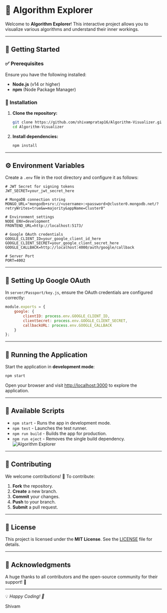 # 🚀 Algorithm Explorer



Welcome to **Algorithm Explorer**! This interactive project allows you to visualize various algorithms and understand their inner workings.

---

## 📌 Getting Started

### ✅ Prerequisites

Ensure you have the following installed:

- **Node.js** (v14 or higher)
- **npm** (Node Package Manager)

### 🔧 Installation

1. **Clone the repository:**

   ```bash
   git clone https://github.com/shivampratap16/Algorithm-Visualizer.git
   cd Algorithm-Visualizer
   ```

2. **Install dependencies:**

   ```bash
   npm install
   ```

---

## ⚙️ Environment Variables

Create a `.env` file in the root directory and configure it as follows:

```plaintext
# JWT Secret for signing tokens
JWT_SECRET=your_jwt_secret_here

# MongoDB connection string
MONGO_URL="mongodb+srv://<username>:<password>@cluster0.mongodb.net/?retryWrites=true&w=majority&appName=Cluster0"

# Environment settings
NODE_ENV=development
FRONTEND_URL=http://localhost:5173/

# Google OAuth credentials
GOOGLE_CLIENT_ID=your_google_client_id_here
GOOGLE_CLIENT_SECRET=your_google_client_secret_here
GOOGLE_CALLBACK=http://localhost:4000/auth/google/callback

# Server Port
PORT=4002
```

---

## 🔑 Setting Up Google OAuth

In `server/Passport/key.js`, ensure the OAuth credentials are configured correctly:

```javascript
module.exports = {
    google: {
        clientID: process.env.GOOGLE_CLIENT_ID,
        clientSecret: process.env.GOOGLE_CLIENT_SECRET,
        callbackURL: process.env.GOOGLE_CALLBACK
    }
};
```

---

## 🚀 Running the Application

Start the application in **development mode**:

```bash
npm start
```

Open your browser and visit [http://localhost:3000](http://localhost:3000) to explore the application.

---

## 📜 Available Scripts

- `npm start` - Runs the app in development mode.
- `npm test` - Launches the test runner.
- `npm run build` - Builds the app for production.
- `npm run eject` - Removes the single build dependency.
![Algorithm Explorer](./client/public/image.png)
---

## 🤝 Contributing

We welcome contributions! 🚀 To contribute:

1. **Fork** the repository.
2. **Create** a new branch.
3. **Commit** your changes.
4. **Push** to your branch.
5. **Submit** a pull request.

---

## 📜 License

This project is licensed under the **MIT License**. See the [LICENSE](LICENSE) file for details.

---

## 🙌 Acknowledgments

A huge thanks to all contributors and the open-source community for their support! 🎉

---

💡 *Happy Coding! 🚀*

Shivam

